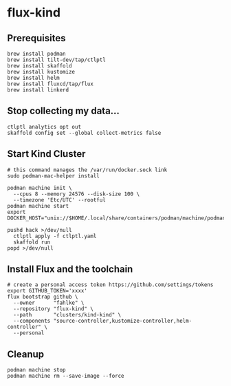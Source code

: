 # flux-kind

## Prerequisites

```
brew install podman
brew install tilt-dev/tap/ctlptl
brew install skaffold
brew install kustomize
brew install helm
brew install fluxcd/tap/flux
brew install linkerd
```

## Stop collecting my data...

```
ctlptl analytics opt out
skaffold config set --global collect-metrics false
```

## Start Kind Cluster

```
# this command manages the /var/run/docker.sock link
sudo podman-mac-helper install

podman machine init \
  --cpus 8 --memory 24576 --disk-size 100 \
  --timezone 'Etc/UTC' --rootful
podman machine start
export DOCKER_HOST="unix://$HOME/.local/share/containers/podman/machine/podman.sock"

pushd hack >/dev/null
  ctlptl apply -f ctlptl.yaml
  skaffold run
popd >/dev/null
```

## Install Flux and the toolchain

```
# create a personal access token https://github.com/settings/tokens
export GITHUB_TOKEN='xxxx'
flux bootstrap github \
  --owner      "fahlke" \
  --repository "flux-kind" \
  --path       "clusters/kind-kind" \
  --components "source-controller,kustomize-controller,helm-controller" \
  --personal
```

## Cleanup

```
podman machine stop
podman machine rm --save-image --force
```
